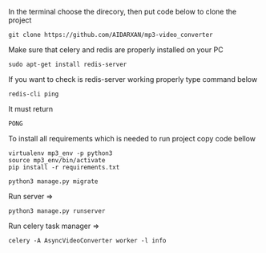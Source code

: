In the terminal choose the direcory, then put code below to clone the project
    
    git clone https://github.com/AIDARXAN/mp3-video_converter

Make sure that celery and redis are properly installed on your PC
    
    sudo apt-get install redis-server
If you want to check is redis-server working properly type command below

    redis-cli ping
    
It must return 

    PONG


To install all requirements which is needed to run project copy code bellow

    virtualenv mp3_env -p python3
    source mp3_env/bin/activate
    pip install -r requirements.txt

    python3 manage.py migrate

Run server =>  

    python3 manage.py runserver
    
Run celery task manager =>
    
    celery -A AsyncVideoConverter worker -l info
